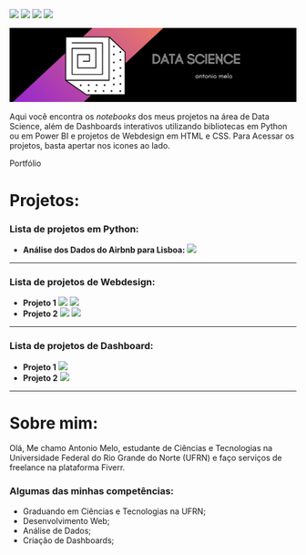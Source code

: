 <a href='https://www.linkedin.com/in/antonio-melo-6b3927201/'><img src="https://img.shields.io/badge/LinkedIn-0077B5?style=for-the-badge&logo=linkedin&logoColor=white"></a>
<a href='https://www.fiverr.com/users/antonio26_/seller_dashboard'><img src="https://img.shields.io/badge/fiverr-1DBF73?style=for-the-badge&amp;logo=fiverr&amp;logoColor=white"></a> 
<a href="https://medium.com/@antoniomlo"><img src="https://img.shields.io/badge/Medium-12100E?style=for-the-badge&logo=medium&logoColor=white"></a>
<a href='https://github.com/antoniomlo'><img src="https://img.shields.io/badge/GitHub-100000?style=for-the-badge&logo=github&logoColor=white"></a>

<p align="center">
  <img src="/img/DATA SCIENCE (1).png" >
</p>

Aqui você encontra os *notebooks* dos meus projetos na área de Data Science, além de Dashboards interativos utilizando bibliotecas em Python ou em Power BI e projetos de Webdesign em HTML e CSS. Para Acessar os projetos, basta apertar nos icones ao lado.

<p>Portfólio</p>

# Projetos:

### Lista de projetos em Python:

* **Análise dos Dados do Airbnb para Lisboa:** <a href='https://github.com/antoniomelo26/Data_Science/blob/main/Analisando_os_Dados_do_Airbnb.ipynb'><img src="https://img.shields.io/badge/Jupyter-F37626.svg?&amp;style=for-the-badge&amp;logo=Jupyter&amp;logoColor=white"></a>

---

### Lista de projetos de Webdesign:

* **Projeto 1** 
<a href='https://www.linkedin.com/in/antonio-melo-6b3927201/'><img src="https://img.shields.io/badge/CSS3-1572B6?style=for-the-badge&logo=css3&logoColor=white"></a>
<a href='https://www.linkedin.com/in/antonio-melo-6b3927201/'><img src="https://img.shields.io/badge/HTML5-E34F26?style=for-the-badge&logo=html5&logoColor=white"></a>
* **Projeto 2** 
<a href='https://www.linkedin.com/in/antonio-melo-6b3927201/'><img src="https://img.shields.io/badge/CSS3-1572B6?style=for-the-badge&logo=css3&logoColor=white"></a>
<a href='https://www.linkedin.com/in/antonio-melo-6b3927201/'><img src="https://img.shields.io/badge/HTML5-E34F26?style=for-the-badge&logo=html5&logoColor=white"></a>

---

### Lista de projetos de Dashboard:

* **Projeto 1** 
<a href="https://www.linkedin.com/in/antonio-melo-6b3927201/"><img src="https://img.shields.io/badge/PowerBI-F2C811?style=for-the-badge&logo=Power%20BI&logoColor=white"></a>
* **Projeto 2** 
<a href="https://www.linkedin.com/in/antonio-melo-6b3927201/"><img src="https://img.shields.io/badge/Python-3776AB?style=for-the-badge&logo=python&logoColor=white"></a>

---

# Sobre mim:

Olá,
Me chamo Antonio Melo, estudante de Ciências e Tecnologias na Universidade Federal do Rio Grande do Norte (UFRN) e faço serviços de freelance na plataforma Fiverr.

### **Algumas das minhas competências:**

* Graduando em Ciências e Tecnologias na UFRN;
* Desenvolvimento Web;
* Análise de Dados;
* Criação de Dashboards;



